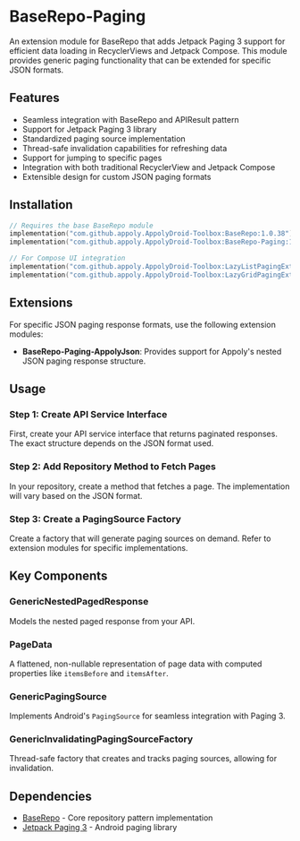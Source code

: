 # BaseRepo-Paging

An extension module for BaseRepo that adds Jetpack Paging 3 support for efficient data loading in RecyclerViews and Jetpack Compose. This module provides generic paging functionality that can be
extended for specific JSON formats.

## Features

- Seamless integration with BaseRepo and APIResult pattern
- Support for Jetpack Paging 3 library
- Standardized paging source implementation
- Thread-safe invalidation capabilities for refreshing data
- Support for jumping to specific pages
- Integration with both traditional RecyclerView and Jetpack Compose
- Extensible design for custom JSON paging formats

## Installation

```gradle.kts
// Requires the base BaseRepo module
implementation("com.github.appoly.AppolyDroid-Toolbox:BaseRepo:1.0.38")
implementation("com.github.appoly.AppolyDroid-Toolbox:BaseRepo-Paging:1.0.38")

// For Compose UI integration
implementation("com.github.appoly.AppolyDroid-Toolbox:LazyListPagingExtensions:1.0.38") // For LazyColumn
implementation("com.github.appoly.AppolyDroid-Toolbox:LazyGridPagingExtensions:1.0.38") // For LazyGrid
```

## Extensions

For specific JSON paging response formats, use the following extension modules:

- **BaseRepo-Paging-AppolyJson**: Provides support for Appoly's nested JSON paging response structure.

## Usage

### Step 1: Create API Service Interface

First, create your API service interface that returns paginated responses. The exact structure depends on the JSON format used.

### Step 2: Add Repository Method to Fetch Pages

In your repository, create a method that fetches a page. The implementation will vary based on the JSON format.

### Step 3: Create a PagingSource Factory

Create a factory that will generate paging sources on demand. Refer to extension modules for specific implementations.

## Key Components

### GenericNestedPagedResponse

Models the nested paged response from your API.

### PageData

A flattened, non-nullable representation of page data with computed properties like `itemsBefore` and `itemsAfter`.

### GenericPagingSource

Implements Android's `PagingSource` for seamless integration with Paging 3.

### GenericInvalidatingPagingSourceFactory

Thread-safe factory that creates and tracks paging sources, allowing for invalidation.

## Dependencies

- [BaseRepo](../BaseRepo/README.md) - Core repository pattern implementation
- [Jetpack Paging 3](https://developer.android.com/topic/libraries/architecture/paging/v3-overview) - Android paging library
